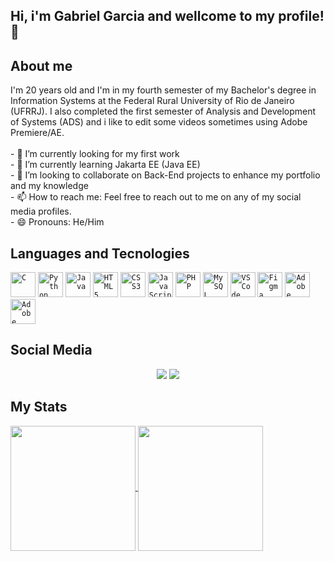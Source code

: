 ## Hi, i'm Gabriel Garcia and wellcome to my profile!👋
<h2> About me </h2>
I'm 20 years old and I'm in my fourth semester of my Bachelor's degree in Information Systems at the Federal Rural University of Rio de Janeiro (UFRRJ). I also completed the first semester of Analysis and Development of Systems (ADS) and i like to edit some videos sometimes using Adobe Premiere/AE.
<br>
<br>
- 🔭 I’m currently looking for my first work
<br>
- 🌱 I’m currently learning Jakarta EE (Java EE)
<br>
- 👯 I’m looking to collaborate on Back-End projects to enhance my portfolio and my knowledge 
<br>
- 📫 How to reach me: Feel free to reach out to me on any of my social media profiles.
<br>
- 😄 Pronouns: He/Him
<h2>Languages and Tecnologies</h2>
<code><img width = "40px" src="https://cdn.jsdelivr.net/gh/devicons/devicon@latest/icons/c/c-original.svg" title = "C" /></code>
<code><img width = "40px" src="https://cdn.jsdelivr.net/gh/devicons/devicon@latest/icons/python/python-original.svg" title = "Python" /></code>
<code><img width = "40px" src="https://cdn.jsdelivr.net/gh/devicons/devicon@latest/icons/java/java-original.svg" title = "Java"/></code>
<code><img width = "40px" src="https://cdn.jsdelivr.net/gh/devicons/devicon@latest/icons/html5/html5-original.svg" title = "HTML5"/></code>
<code><img width = "40px" src="https://cdn.jsdelivr.net/gh/devicons/devicon@latest/icons/css3/css3-original.svg" title = "CSS3"/></code>
<code><img width = "40px" src="https://cdn.jsdelivr.net/gh/devicons/devicon@latest/icons/javascript/javascript-original.svg" title = "JavaScript"/></code>
<code><img width = "40px" src="https://cdn.jsdelivr.net/gh/devicons/devicon@latest/icons/php/php-original.svg" title = "PHP" /></code>
<code><img width = "40px" src="https://cdn.jsdelivr.net/gh/devicons/devicon@latest/icons/mysql/mysql-original.svg" title = "MySQL"/></code>
<code><img width = "40px" src="https://cdn.jsdelivr.net/gh/devicons/devicon@latest/icons/vscode/vscode-original.svg" title = "VSCode"/></code>
<code><img width = "40px" src="https://cdn.jsdelivr.net/gh/devicons/devicon@latest/icons/figma/figma-original.svg" title = "Figma" /></code>
<code><img width = "40px" src="https://cdn.jsdelivr.net/gh/devicons/devicon@latest/icons/premierepro/premierepro-original.svg" title = "Adobe Premiere Pro"/></code>
<code><img width = "40px" src="https://cdn.jsdelivr.net/gh/devicons/devicon@latest/icons/aftereffects/aftereffects-original.svg" title = "Adobe After Effects"/></code>    

<h2>Social Media</h2>
<div align = "center"> 
  <a href = "mailto:gggarciactt@gmail.com"><img src="https://img.shields.io/badge/-Gmail-%23333?style=for-the-badge&logo=gmail&logoColor=white" target="_blank"></a>
  <a href="https://www.linkedin.com/in/garciacarvalho/" target="_blank"><img src="https://img.shields.io/badge/-LinkedIn-%230077B5?style=for-the-badge&logo=linkedin&logoColor=white" target="_blank"></a> 
</div>

<h2>My Stats</h2>
<a href="https://github.com/anuraghazra/github-readme-stats">
  <img height=200 align="center" src="https://github-readme-stats.vercel.app/api?username=GabiruPtx&show_icons=true&theme=tokyonight" />
</a>
<a href="https://github.com/anuraghazra/convoychat">
  <img height=200 align="center" src="https://github-readme-stats.vercel.app/api/top-langs?username=GabiruPtx&size_weight=0.5&count_weight=0.5&layout=compact&theme=tokyonight" />
</a>
<!--[![Anurag's GitHub stats](https://github-readme-stats.vercel.app/api?username=GabiruPtx&show_icons=true&theme=tokyonight)](https://github.com/anuraghazra/github-readme-stats)![Top Langs](https://github-readme-stats.vercel.app/api/top-langs/?username=GabiruPtx&size_weight=0.5&count_weight=0.5&layout=compact&theme=tokyonight)-->
